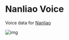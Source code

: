 # Nanliao Voice


Voice data for [Nanliao](https://nanliao-water.eastasia.cloudapp.azure.com/)

![img](https://snipboard.io/fOkFjo.jpg)
